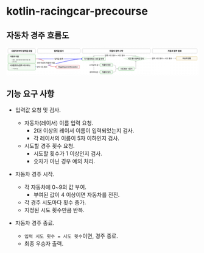 # kotlin-racingcar-precourse

## 자동차 경주 흐름도
![feature_flow.png](attachment/feature_flow.png)

## 기능 요구 사항
- 입력값 요청 및 검사.
  - 자동차(레이서) 이름 입력 요청.
    - 2대 이상의 레이서 이름이 입력되었는지 검사.
    - 각 레이서의 이름이 5자 이하인지 검사.
  - 시도할 경주 횟수 요청.
    - 시도할 횟수가 1 이상인지 검사.
    - 숫자가 아닌 경우 예외 처리.

- 자동차 경주 시작.
  - 각 자동차에 0~9의 값 부여.
    - 부여된 값이 4 이상이면 자동차를 전진.
  - 각 경주 시도마다 횟수 증가.
  - 지정된 시도 횟수만큼 반복.
   
- 자동차 경주 종료.
  - `입력 시도 횟수 = 시도 횟수`이면, 경주 종료.
  - 최종 우승자 출력.